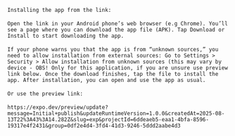 `Installing the app from the link:`
<br>
<br>
`Open the link in your Android phone’s web browser (e.g Chrome).
You’ll see a page where you can download the app file (APK).
Tap Download or Install to start downloading the app.`
<br>
<br>
`If your phone warns you that the app is from “unknown sources,” you need to allow installation from external sources:
Go to Settings > Security > Allow installation from unknown sources (this may vary by device - OBS! Only for this application, if you are unsure use preview link below.
Once the download finishes, tap the file to install the app.
After installation, you can open and use the app as usual.`
<br>
<br>
`Or use the preview link: `
<br>
<br>
`https://expo.dev/preview/update?message=Initial+publish&updateRuntimeVersion=1.0.0&createdAt=2025-08-13T22%3A43%3A14.282Z&slug=exp&projectId=6ddeaeb5-eaa1-4bfa-8596-19317e4f2431&group=0df2e4d4-3fd4-41d3-9246-5ddd2aabe4d3`
